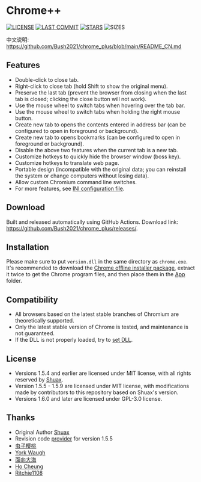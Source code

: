 # Chrome++
[![LICENSE](https://img.shields.io/badge/License-GPL--3.0--only-blue.svg?style=for-the-badge&logo=github "LICENSE")](https://github.com/Bush2021/chrome_plus/blob/main/LICENSE) [![LAST COMMIT](https://img.shields.io/github/last-commit/Bush2021/chrome_plus?color=blue&logo=github&style=for-the-badge "LAST COMMIT")](https://github.com/Bush2021/chrome_plus/commits/main)  [![STARS](https://img.shields.io/github/stars/Bush2021/chrome_plus?color=brightgreen&logo=github&style=for-the-badge "STARS")](https://github.com/Bush2021/chrome_plus/stargazers) ![SIZES](https://img.shields.io/github/languages/code-size/Bush2021/chrome_plus?color=brightgreen&logo=github&style=for-the-badge "SIZES")

中文说明: https://github.com/Bush2021/chrome_plus/blob/main/README_CN.md

## Features
* Double-click to close tab.
* Right-click to close tab (hold Shift to show the original menu).
* Preserve the last tab (prevent the browser from closing when the last tab is closed; clicking the close button will not work).
* Use the mouse wheel to switch tabs when hovering over the tab bar.
* Use the mouse wheel to switch tabs when holding the right mouse button.
* Create new tab to opens the contents entered in address bar (can be configured to open in foreground or background).
* Create new tab to opens bookmarks (can be configured to open in foreground or background).
* Disable the above two features when the current tab is a new tab.
* Customize hotkeys to quickly hide the browser window (boss key).
* Customize hotkeys to translate web page.
* Portable design (incompatible with the original data; you can reinstall the system or change computers without losing data).
* Allow custom Chromium command line switches.
* For more features, see [INI configuration file](https://github.com/Bush2021/chrome_plus/blob/main/src/chrome%2B%2B.ini).

## Download
Built and released automatically using GitHub Actions. Download link: https://github.com/Bush2021/chrome_plus/releases/.

## Installation
Please make sure to put `version.dll` in the same directory as `chrome.exe`. It's recommended to download the [Chrome offline installer package](https://github.com/Bush2021/chrome_installer), extract it twice to get the Chrome program files, and then place them in the [App](https://github.com/Bush2021/chrome_plus/releases/latest) folder.

## Compatibility
* All browsers based on the latest stable branches of Chromium are theoretically supported.
* Only the latest stable version of Chrome is tested, and maintenance is not guaranteed.
* If the DLL is not properly loaded, try to [set DLL](https://github.com/Bush2021/setdll/).

## License
* Versions 1.5.4 and earlier are licensed under MIT license, with all rights reserved by [Shuax](https://github.com/shuax/).
* Version 1.5.5 - 1.5.9 are licensed under MIT license, with modifications made by contributors to this repository based on Shuax's version.
* Versions 1.6.0 and later are licensed under GPL-3.0 license.

## Thanks
* Original Author [Shuax](https://github.com/shuax/)
* Revision code [provider](https://forum.ru-board.com/topic.cgi?forum=5&topic=51073&start=620&limit=1&m=1#1) for version 1.5.5
* [虫子樱桃](https://github.com/czyt/)
* [York Waugh](https://github.com/YorkWaugh/)
* [面向大海](https://github.com/mxdh/)
* [Ho Cheung](https://github.com/gz83/)
* [Ritchie1108](https://github.com/Ritchie1108/)